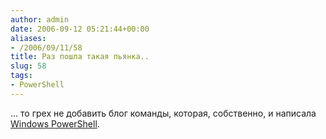 ```yaml
---
author: admin
date: 2006-09-12 05:21:44+00:00
aliases:
- /2006/09/11/58
title: Раз пошла такая пьянка..
slug: 58
tags:
- PowerShell
---
```


... то грех не добавить блог команды, которая, собственно, и написала [Windows PowerShell](http://blogs.msdn.com/powershell/default.aspx).

